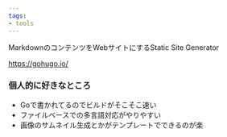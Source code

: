 ```yaml
---
tags:
- tools
---
```


MarkdownのコンテンツをWebサイトにするStatic Site Generator

https://gohugo.io/

### 個人的に好きなところ

- Goで書かれてるのでビルドがそこそこ速い
- ファイルベースでの多言語対応がやりやすい
- 画像のサムネイル生成とかがテンプレートでできるのが楽
